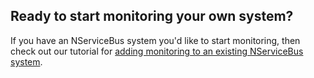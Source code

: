 
## Ready to start monitoring your own system?

If you have an NServiceBus system you'd like to start monitoring, then check out our tutorial for [adding monitoring to an existing NServiceBus system](/tutorials/monitoring-setup/).
